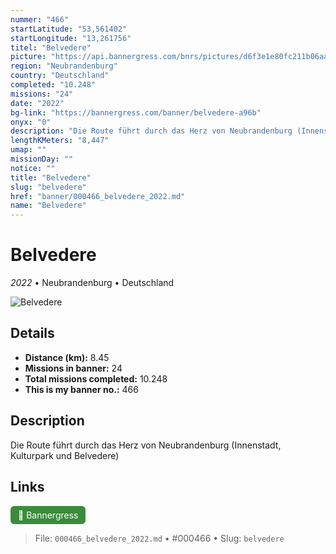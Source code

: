 ```yaml
---
nummer: "466"
startLatitude: "53,561402"
startLongitude: "13,261756"
titel: "Belvedere"
picture: "https://api.bannergress.com/bnrs/pictures/d6f3e1e80fc211b06aa34bcc8e4b25cc"
region: "Neubrandenburg"
country: "Deutschland"
completed: "10.248"
missions: "24"
date: "2022"
bg-link: "https://bannergress.com/banner/belvedere-a96b"
onyx: "0"
description: "Die Route führt durch das Herz von Neubrandenburg (Innenstadt, Kulturpark und Belvedere)"
lengthKMeters: "8,447"
umap: ""
missionDay: ""
notice: ""
title: "Belvedere"
slug: "belvedere"
href: "banner/000466_belvedere_2022.md"
name: "Belvedere"
---
```

# Belvedere

*2022* • Neubrandenburg • Deutschland

![Belvedere](https://api.bannergress.com/bnrs/pictures/d6f3e1e80fc211b06aa34bcc8e4b25cc)



## Details
- **Distance (km):** 8.45
- **Missions in banner:** 24
- **Total missions completed:** 10.248
- **This is my banner no.:** 466



## Description
Die Route führt durch das Herz von Neubrandenburg (Innenstadt, Kulturpark und Belvedere)



## Links
<a href="https://bannergress.com/banner/belvedere-a96b" target="_blank" style="display:inline-block;margin-right:8px;padding:6px 12px;background:#3c8b3c;color:#fff;text-decoration:none;border-radius:6px;">🔗 Bannergress</a>



> File: `000466_belvedere_2022.md`
> • #000466
> • Slug: `belvedere`
